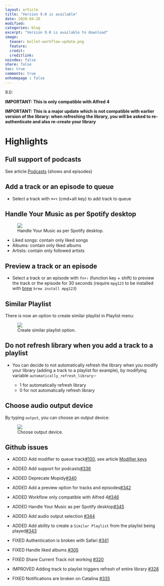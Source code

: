 ```yaml
---
layout: article
title: "Version 9.0 is available"
date: 2020-04-26
modified:
categories: blog
excerpt: "Version 9.0 is available to download"
image:
  teaser: bullet-workflow-update.png
  feature:
  credit:
  creditlink:
noindex: false
share: false
toc: true
comments: true
onhomepage : false
---
```


<a name="v9.0"></a>
9.0:

**IMPORTANT: This is only compatible with Alfred 4**

**IMPORTANT: This is a major update which is not compatible with earlier version of the library: when refreshing the library, you will be asked to re-authenticate and also re-create your library**

# Highlights

## Full support of podcasts

See article [Podcasts](https://alfred-spotify-mini-player.com/articles/podcasts/) (shows and episodes)

## Add a track or an episode to queue

* Select a track with `⌘+⌥` (cmd+alt key) to add track to queue

## Handle Your Music as per Spotify desktop

<figure>
	<img src="{{ site.url }}/images/new_your_music.jpg">
	<figcaption>Handle Your Music as per Spotify desktop.</figcaption>
</figure>


* Liked songs: contain only liked songs
* Albums: contain only liked albums
* Artists: contain only followed artists

## Preview a track or an episode

* Select a track or an episode with `fn+⇧` (function key + shift) to preview the track or the episode for 30 seconds (require `mpg123` to be installed with [brew](https://brew.sh) `brew install mpg123`)

## Similar Playlist

There is now an option to create similar playlist in Playlist menu:

<figure>
	<img src="{{ site.url }}/images/similar_playlist.jpg">
	<figcaption>Create similar playlist option.</figcaption>
</figure>

## Do not refresh library when you add a track to a playlist

* You can decide to not automatically refresh the library when you modify your library (adding a track to a playlist for example), by modifying variable `automatically_refresh_library`:-

  * 1 for automatically refresh library
  * 0 for not automatically refresh library

## Choose audio output device

By typing `output`, you can choose an output device:

<figure>
	<img src="{{ site.url }}/images/output_devices.jpg">
	<figcaption>Choose output device.</figcaption>
</figure>


## Github issues

* <span class="badge info">ADDED</span> Add modifier to queue track[#100](https://github.com/vdesabou/alfred-spotify-mini-player/issues/100), see article [Modifier keys](https://alfred-spotify-mini-player.com/articles/modifier-keys/)
* <span class="badge info">ADDED</span> Add support for podcasts[#336](https://github.com/vdesabou/alfred-spotify-mini-player/issues/336)
* <span class="badge info">ADDED</span> Deprecate Mopidy[#340](https://github.com/vdesabou/alfred-spotify-mini-player/issues/340)
* <span class="badge info">ADDED</span> Add a preview option for tracks and episodes[#342](https://github.com/vdesabou/alfred-spotify-mini-player/issues/342)
* <span class="badge info">ADDED</span> Workflow only compatible with Alfred 4[#346](https://github.com/vdesabou/alfred-spotify-mini-player/issues/346)
* <span class="badge info">ADDED</span> Handle Your Music as per Spotify desktop[#345](https://github.com/vdesabou/alfred-spotify-mini-player/issues/345)
* <span class="badge info">ADDED</span> Add audio output selection [#344](https://github.com/vdesabou/alfred-spotify-mini-player/issues/344)
* <span class="badge info">ADDED</span> Add ability to create a `Similar Playlist` from the playlist being played[#343](https://github.com/vdesabou/alfred-spotify-mini-player/issues/343)
* <span class="badge danger">FIXED</span> Authentication is broken with Safari [#341](https://github.com/vdesabou/alfred-spotify-mini-player/issues/341)

* <span class="badge danger">FIXED</span> Handle liked albums [#305](https://github.com/vdesabou/alfred-spotify-mini-player/issues/305)
* <span class="badge danger">FIXED</span> Share Current Track not working [#320](https://github.com/vdesabou/alfred-spotify-mini-player/issues/320)
* <span class="badge success">IMPROVED</span> Adding track to playlist triggers refresh of entire library [#328](https://github.com/vdesabou/alfred-spotify-mini-player/issues/328)
* <span class="badge danger">FIXED</span> Notifications are broken on Catalina [#335](https://github.com/vdesabou/alfred-spotify-mini-player/issues/335)
